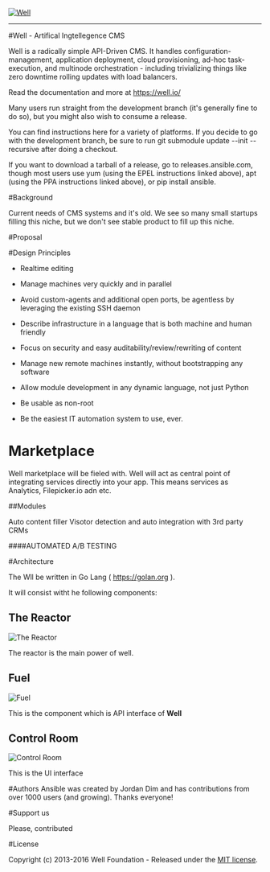 <a href="well.io"><img src="https://cloud.githubusercontent.com/assets/818400/11470990/bc836526-976a-11e5-90ed-aaefffeafc17.png" alt="Well" /></a>

___

#Well - Artifical Ingtellegence CMS

Well is a radically simple API-Driven CMS. It handles configuration-management, application deployment, cloud provisioning, ad-hoc task-execution, and multinode orchestration - including trivializing things like zero downtime rolling updates with load balancers.

Read the documentation and more at https://well.io/

Many users run straight from the development branch (it's generally fine to do so), but you might also wish to consume a release.

You can find instructions here for a variety of platforms. If you decide to go with the development branch, be sure to run git submodule update --init --recursive after doing a checkout.

If you want to download a tarball of a release, go to releases.ansible.com, though most users use yum (using the EPEL instructions linked above), apt (using the PPA instructions linked above), or pip install ansible.

#Background

Current needs of CMS systems and it's old. We see so many small startups filling this niche, but we don't see stable product to fill up this niche.

#Proposal

#Design Principles

* Realtime editing


* Manage machines very quickly and in parallel
* Avoid custom-agents and additional open ports, be agentless by leveraging the existing SSH daemon
* Describe infrastructure in a language that is both machine and human friendly
* Focus on security and easy auditability/review/rewriting of content
* Manage new remote machines instantly, without bootstrapping any software
* Allow module development in any dynamic language, not just Python
* Be usable as non-root
* Be the easiest IT automation system to use, ever.

# Marketplace

Well marketplace will be fieled with. Well will act as central point of integrating services directly into your app. This means services as Analytics, Filepicker.io adn etc.

##Modules

Auto content filler
Visotor detection and auto integration with 3rd party CRMs

####AUTOMATED A/B TESTING


#Architecture

The Wll be written in Go Lang ( https://golan.org ).

It will consist witht he following components:


## The Reactor
![The Reactor ](https://cloud.githubusercontent.com/assets/818400/11320976/b7a44bca-90b6-11e5-9e00-7d3bcd9e163d.jpg "Well Reactor")


The reactor is the main power of well.

## Fuel
![Fuel ](https://cloud.githubusercontent.com/assets/818400/11470627/0aa6f950-9768-11e5-9e73-2169bdff7990.png "Well Fuel")

This is the component which is API interface of __Well__

## Control Room
![Control Room ](https://cloud.githubusercontent.com/assets/818400/11470632/11abf0ac-9768-11e5-9a3d-65fd1cd16a76.png "Control Room")

This is the UI interface

#Authors
Ansible was created by Jordan Dim and has contributions from over 1000 users (and growing). Thanks everyone!

#Support us

Please, contributed



#License

Copyright (c) 2013-2016 Well Foundation - Released under the [MIT license](LICENSE).

